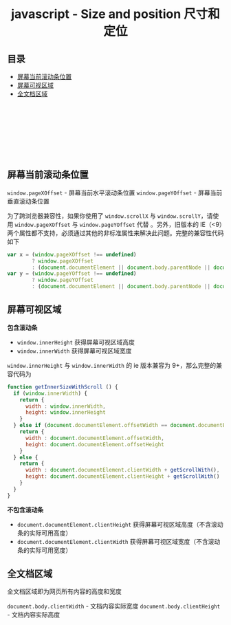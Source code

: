 # <div align="center">javascript - Size and position 尺寸和定位</div>

## 目录

- [屏幕当前滚动条位置](#屏幕当前滚动条位置)
- [屏幕可视区域](#屏幕可视区域)
- [全文档区域](#全文档区域)




<br><br><br><br><br><br><br>


## 屏幕当前滚动条位置

`window.pageXOffset` - 屏幕当前水平滚动条位置
`window.pageYOffset` - 屏幕当前垂直滚动条位置

为了跨浏览器兼容性，如果你使用了 `window.scrollX` 与 `window.scrollY`，请使用 `window.pageXOffset` 与 `window.pageYOffset` 代替 。另外，旧版本的 IE（<9）两个属性都不支持，必须通过其他的非标准属性来解决此问题。完整的兼容性代码如下

```js
var x = (window.pageXOffset !== undefined)
        ? window.pageXOffset
        : (document.documentElement || document.body.parentNode || document.body).scrollLeft
var y = (window.pageYOffset !== undefined)
        ? window.pageYOffset
        : (document.documentElement || document.body.parentNode || document.body).scrollTop
```

## 屏幕可视区域

**包含滚动条**

- `window.innerHeight` 获得屏幕可视区域高度
- `window.innerWidth` 获得屏幕可视区域宽度

`window.innerHeight` 与 `window.innerWidth` 的 ie 版本兼容为 9+，那么完整的兼容代码为

```js
function getInnerSizeWithScroll () {
  if (window.innerWidth) {
    return {
      width : window.innerWidth,
      height: window.innerHeight
    }
  } else if (document.documentElement.offsetWidth == document.documentElement.clientWidth) {
    return {
      width : document.documentElement.offsetWidth,
      height: document.documentElement.offsetHeight
    }
  } else {
    return {
      width : document.documentElement.clientWidth + getScrollWith(),
      height: document.documentElement.clientHeight + getScrollWith()
    }
  }
}
```

**不包含滚动条**

- `document.documentElement.clientHeight` 获得屏幕可视区域高度（不含滚动条的实际可用高度）
- `document.documentElement.clientWidth` 获得屏幕可视区域宽度（不含滚动条的实际可用宽度）

## 全文档区域

全文档区域即为网页所有内容的高度和宽度

`document.body.clientWidth` - 文档内容实际宽度
`document.body.clientHeight` - 文档内容实际高度

